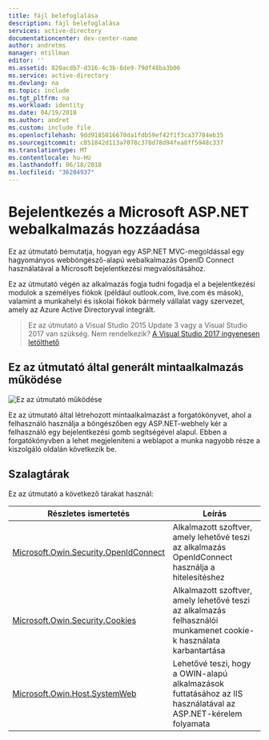 ```yaml
---
title: fájl belefoglalása
description: fájl belefoglalása
services: active-directory
documentationcenter: dev-center-name
author: andretms
manager: mtillman
editor: ''
ms.assetid: 820acdb7-d316-4c3b-8de9-79df48ba3b06
ms.service: active-directory
ms.devlang: na
ms.topic: include
ms.tgt_pltfrm: na
ms.workload: identity
ms.date: 04/19/2018
ms.author: andret
ms.custom: include file
ms.openlocfilehash: 9dd9185816670da1fdb59ef42f1f3ca37784eb35
ms.sourcegitcommit: c851842d113a7078c378d78d94fea8ff5948c337
ms.translationtype: MT
ms.contentlocale: hu-HU
ms.lasthandoff: 06/18/2018
ms.locfileid: "36204937"
---
```

# <a name="add-sign-in-with-microsoft-to-an-aspnet-web-app"></a>Bejelentkezés a Microsoft ASP.NET webalkalmazás hozzáadása

Ez az útmutató bemutatja, hogyan egy ASP.NET MVC-megoldással egy hagyományos webböngésző-alapú webalkalmazás OpenID Connect használatával a Microsoft bejelentkezési megvalósításához. 

Ez az útmutató végén az alkalmazás fogja tudni fogadja el a bejelentkezési modulok a személyes fiókok (például outlook.com, live.com és mások), valamint a munkahelyi és iskolai fiókok bármely vállalat vagy szervezet, amely az Azure Active Directoryval integrált. 

> Ez az útmutató a Visual Studio 2015 Update 3 vagy a Visual Studio 2017 van szükség.  Nem rendelkezik?  [A Visual Studio 2017 ingyenesen letölthető](https://www.visualstudio.com/downloads/)

## <a name="how-the-sample-app-generated-by-this-guide-works"></a>Ez az útmutató által generált mintaalkalmazás működése

![Ez az útmutató működése](media/active-directory-develop-guidedsetup-aspnetwebapp-intro/aspnetbrowsergeneral.png)

Ez az útmutató által létrehozott mintaalkalmazást a forgatókönyvet, ahol a felhasználó használja a böngészőben egy ASP.NET-webhely kér a felhasználó egy bejelentkezési gomb segítségével alapul. Ebben a forgatókönyvben a lehet megjeleníteni a weblapot a munka nagyobb része a kiszolgáló oldalán következik be.

## <a name="libraries"></a>Szalagtárak

Ez az útmutató a következő tárakat használ:

|Részletes ismertetés|Leírás|
|---|---|
|[Microsoft.Owin.Security.OpenIdConnect](https://www.nuget.org/packages/Microsoft.Owin.Security.OpenIdConnect/)|Alkalmazott szoftver, amely lehetővé teszi az alkalmazás OpenIdConnect használja a hitelesítéshez|
|[Microsoft.Owin.Security.Cookies](https://www.nuget.org/packages/Microsoft.Owin.Security.Cookies)|Alkalmazott szoftver, amely lehetővé teszi az alkalmazás felhasználói munkamenet cookie-k használata karbantartása|
|[Microsoft.Owin.Host.SystemWeb](https://www.nuget.org/packages/Microsoft.Owin.Host.SystemWeb)|Lehetővé teszi, hogy a OWIN-alapú alkalmazások futtatásához az IIS használatával az ASP.NET-kérelem folyamata|


